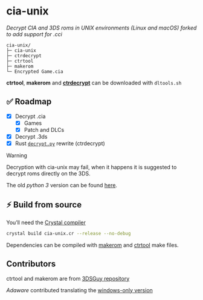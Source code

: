 # cia-unix

*Decrypt CIA and 3DS roms in UNIX environments (Linux and macOS)*
*forked to add support for .cci*

```
cia-unix/
├─ cia-unix
├─ ctrdecrypt
├─ ctrtool
├─ makerom
└─ Encrypted Game.cia
```

**ctrtool**, **makerom** and [**ctrdecrypt**](https://github.com/shijimasoft/ctrdecrypt) can be downloaded with `dltools.sh`

## ✅ Roadmap
- [x] Decrypt .cia
  - [x] Games
  - [x] Patch and DLCs
- [x] Decrypt .3ds
- [x] Rust [`decrypt.py`](https://github.com/shijimasoft/cia-unix/blob/old-python3/decrypt.py) rewrite (ctrdecrypt)

> [!WARNING]
> Decryption with cia-unix may fail, when it happens it is suggested to decrypt roms directly on the 3DS.

The old _python 3_ version can be found [here](https://github.com/shijimasoft/cia-unix/tree/old-python3).

## ⚡️ Build from source
You’ll need the [Crystal compiler](https://crystal-lang.org/install/)

```bash
crystal build cia-unix.cr --release --no-debug
```

Dependencies can be compiled with [makerom](https://github.com/3DSGuy/Project_CTR/tree/master/makerom) and [ctrtool](https://github.com/3DSGuy/Project_CTR/tree/master/ctrtool) make files.

## Contributors
ctrtool and makerom are from [3DSGuy repository](https://github.com/3DSGuy/Project_CTR)

*Adaware* contributed translating the [windows-only version](https://github.com/matiffeder/3DS-stuff/blob/master/Batch%20CIA%203DS%20Decryptor.bat)
